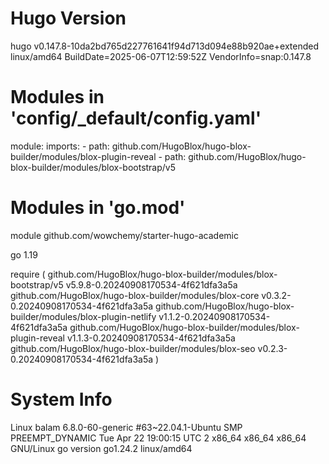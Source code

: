 # Hugo Version
hugo v0.147.8-10da2bd765d227761641f94d713d094e88b920ae+extended linux/amd64 BuildDate=2025-06-07T12:59:52Z VendorInfo=snap:0.147.8

# Modules in 'config/_default/config.yaml'
module:
  imports:
    - path: github.com/HugoBlox/hugo-blox-builder/modules/blox-plugin-reveal
    - path: github.com/HugoBlox/hugo-blox-builder/modules/blox-bootstrap/v5


# Modules in 'go.mod'
module github.com/wowchemy/starter-hugo-academic

go 1.19

require (
	github.com/HugoBlox/hugo-blox-builder/modules/blox-bootstrap/v5 v5.9.8-0.20240908170534-4f621dfa3a5a
	github.com/HugoBlox/hugo-blox-builder/modules/blox-core v0.3.2-0.20240908170534-4f621dfa3a5a
	github.com/HugoBlox/hugo-blox-builder/modules/blox-plugin-netlify v1.1.2-0.20240908170534-4f621dfa3a5a
	github.com/HugoBlox/hugo-blox-builder/modules/blox-plugin-reveal v1.1.3-0.20240908170534-4f621dfa3a5a
	github.com/HugoBlox/hugo-blox-builder/modules/blox-seo v0.2.3-0.20240908170534-4f621dfa3a5a
)

# System Info
Linux balam 6.8.0-60-generic #63~22.04.1-Ubuntu SMP PREEMPT_DYNAMIC Tue Apr 22 19:00:15 UTC 2 x86_64 x86_64 x86_64 GNU/Linux
go version go1.24.2 linux/amd64
